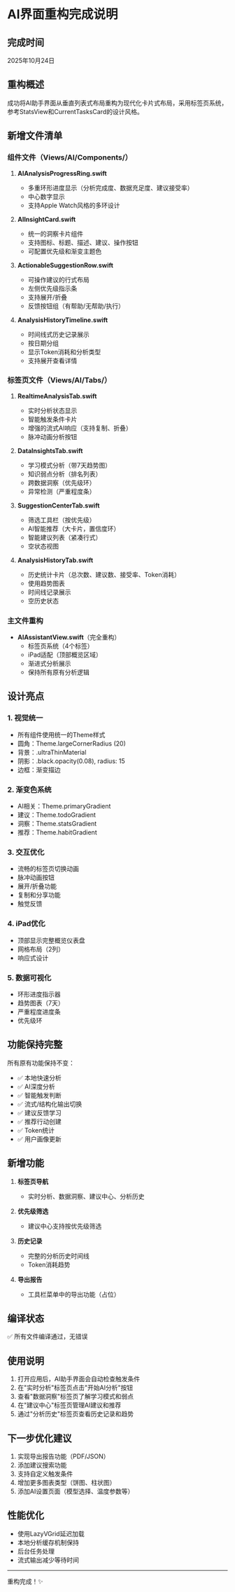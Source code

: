 # AI界面重构完成说明

## 完成时间
2025年10月24日

## 重构概述
成功将AI助手界面从垂直列表式布局重构为现代化卡片式布局，采用标签页系统，参考StatsView和CurrentTasksCard的设计风格。

## 新增文件清单

### 组件文件（Views/AI/Components/）
1. **AIAnalysisProgressRing.swift**
   - 多重环形进度显示（分析完成度、数据充足度、建议接受率）
   - 中心数字显示
   - 支持Apple Watch风格的多环设计

2. **AIInsightCard.swift**
   - 统一的洞察卡片组件
   - 支持图标、标题、描述、建议、操作按钮
   - 可配置优先级和渐变主题色

3. **ActionableSuggestionRow.swift**
   - 可操作建议的行式布局
   - 左侧优先级指示条
   - 支持展开/折叠
   - 反馈按钮组（有帮助/无帮助/执行）

4. **AnalysisHistoryTimeline.swift**
   - 时间线式历史记录展示
   - 按日期分组
   - 显示Token消耗和分析类型
   - 支持展开查看详情

### 标签页文件（Views/AI/Tabs/）
1. **RealtimeAnalysisTab.swift**
   - 实时分析状态显示
   - 智能触发条件卡片
   - 增强的流式AI响应（支持复制、折叠）
   - 脉冲动画分析按钮

2. **DataInsightsTab.swift**
   - 学习模式分析（带7天趋势图）
   - 知识弱点分析（排名列表）
   - 跨数据洞察（优先级环）
   - 异常检测（严重程度条）

3. **SuggestionCenterTab.swift**
   - 筛选工具栏（按优先级）
   - AI智能推荐（大卡片，置信度环）
   - 智能建议列表（紧凑行式）
   - 空状态视图

4. **AnalysisHistoryTab.swift**
   - 历史统计卡片（总次数、建议数、接受率、Token消耗）
   - 使用趋势图表
   - 时间线记录展示
   - 空历史状态

### 主文件重构
- **AIAssistantView.swift**（完全重构）
  - 标签页系统（4个标签）
  - iPad适配（顶部概览区域）
  - 渐进式分析展示
  - 保持所有原有分析逻辑

## 设计亮点

### 1. 视觉统一
- 所有组件使用统一的Theme样式
- 圆角：Theme.largeCornerRadius (20)
- 背景：.ultraThinMaterial
- 阴影：.black.opacity(0.08), radius: 15
- 边框：渐变描边

### 2. 渐变色系统
- AI相关：Theme.primaryGradient
- 建议：Theme.todoGradient
- 洞察：Theme.statsGradient
- 推荐：Theme.habitGradient

### 3. 交互优化
- 流畅的标签页切换动画
- 脉冲动画按钮
- 展开/折叠功能
- 复制和分享功能
- 触觉反馈

### 4. iPad优化
- 顶部显示完整概览仪表盘
- 网格布局（2列）
- 响应式设计

### 5. 数据可视化
- 环形进度指示器
- 趋势图表（7天）
- 严重程度进度条
- 优先级环

## 功能保持完整

所有原有功能保持不变：
- ✅ 本地快速分析
- ✅ AI深度分析
- ✅ 智能触发判断
- ✅ 流式/结构化输出切换
- ✅ 建议反馈学习
- ✅ 推荐行动创建
- ✅ Token统计
- ✅ 用户画像更新

## 新增功能

1. **标签页导航**
   - 实时分析、数据洞察、建议中心、分析历史

2. **优先级筛选**
   - 建议中心支持按优先级筛选

3. **历史记录**
   - 完整的分析历史时间线
   - Token消耗趋势

4. **导出报告**
   - 工具栏菜单中的导出功能（占位）

## 编译状态
✅ 所有文件编译通过，无错误

## 使用说明

1. 打开应用后，AI助手界面会自动检查触发条件
2. 在"实时分析"标签页点击"开始AI分析"按钮
3. 查看"数据洞察"标签页了解学习模式和弱点
4. 在"建议中心"标签页管理AI建议和推荐
5. 通过"分析历史"标签页查看历史记录和趋势

## 下一步优化建议

1. 实现导出报告功能（PDF/JSON）
2. 添加建议搜索功能
3. 支持自定义触发条件
4. 增加更多图表类型（饼图、柱状图）
5. 添加AI设置页面（模型选择、温度参数等）

## 性能优化

- 使用LazyVGrid延迟加载
- 本地分析缓存机制保持
- 后台任务处理
- 流式输出减少等待时间

---

重构完成！✨

